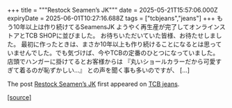 +++
title = """Restock Seamen’s JK"""
date = 2025-05-21T15:57:06.000Z
expiryDate = 2025-06-01T10:27:16.688Z
tags = ["tcbjeans","jeans"]
+++
もう10年以上は作り続けてるSeamensJK ようやく再生産が完了してオンラインストアとTCB SHOPに並びました。 お待ちいただいていた皆様、お待たせしました。 最初に作ったときは、まさか10年以上も作り続けることになるとは思っていませんでした。でも気づけば、今やTCBの定番のひとつになっていました。 店頭でハンガーに掛けてるとお客様からは 『丸いショールカラーだから可愛すぎて着るのが恥ずかしい…』 との声を聞く事も多いのですが、 \[…\]

The post [Restock Seamen’s JK](http://tcbjeans.com/2025/05/22/52553) first appeared on [TCB jeans](http://tcbjeans.com).

[[source]](http://tcbjeans.com/2025/05/22/52553)

